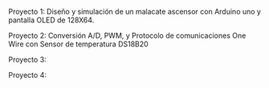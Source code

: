 Proyecto 1:
Diseño y simulación de un malacate ascensor con Arduino uno y pantalla OLED de 128X64.

Proyecto 2:
Conversión A/D, PWM, y Protocolo de comunicaciones One Wire con Sensor de temperatura DS18B20

Proyecto 3:

Proyecto 4:
